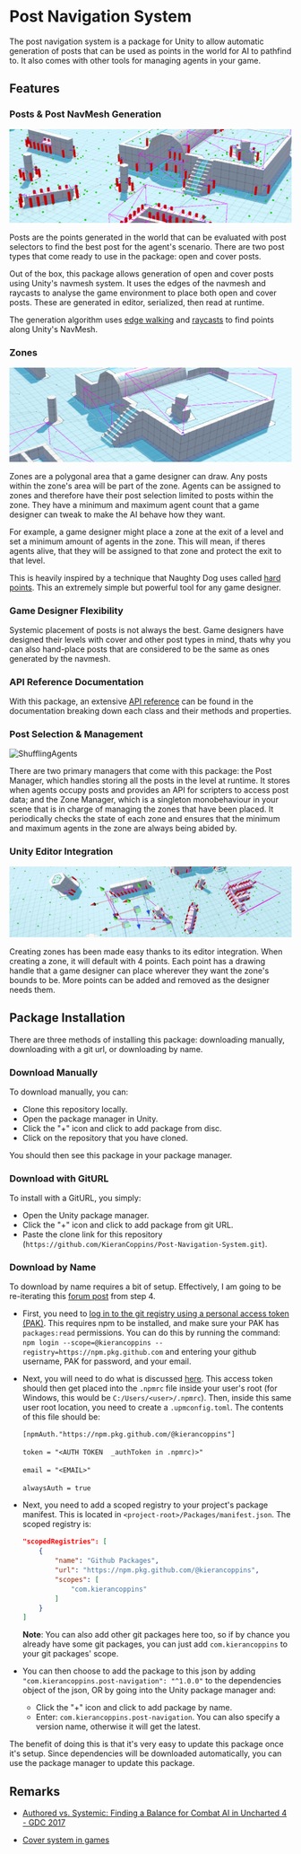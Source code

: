 # Post Navigation System
The post navigation system is a package for Unity to allow automatic generation of posts that can be used as points in the world for AI to pathfind to. It also comes with other tools for managing agents in your game.

## Features

### Posts & Post NavMesh Generation
![PostDebugViewWithZones](./Documentation~/Resources/PostDebugViewWithZones.png)

Posts are the points generated in the world that can be evaluated with post selectors to find the best post for the agent's scenario. There are two post types that come ready to use in the package: open and cover posts.

Out of the box, this package allows generation of open and cover posts using Unity's navmesh system. It uses the edges of the navmesh and raycasts to analyse the game environment to place both open and cover posts. These are generated in editor, serialized, then read at runtime.

The generation algorithm uses [edge walking][2] and [raycasts][2] to find points along Unity's NavMesh.

### Zones
![ZoneView](./Documentation~/Resources/ZoneView.png)

Zones are a polygonal area that a game designer can draw. Any posts within the zone's area will be part of the zone. Agents can be assigned to zones and therefore have their post selection limited to posts within the zone. They have a minimum and maximum agent count that a game designer can tweak to make the AI behave how they want.

For example, a game designer might place a zone at the exit of a level and set a minimum amount of agents in the zone. This will mean, if theres agents alive, that they will be assigned to that zone and protect the exit to that level.

This is heavily inspired by a technique that Naughty Dog uses called [hard points][1]. This an extremely simple but powerful tool for any game designer.

### Game Designer Flexibility
Systemic placement of posts is not always the best. Game designers have designed their levels with cover and other post types in mind, thats why you can also hand-place posts that are considered to be the same as ones generated by the navmesh.

### API Reference Documentation
With this package, an extensive [API reference](./Documentation~/APIReference/Index.md) can be found in the documentation breaking down each class and their methods and properties.

### Post Selection & Management
![ShufflingAgents](./Documentation~/Resources/ShufflingAgents.gif)

There are two primary managers that come with this package: the Post Manager, which handles storing all the posts in the level at runtime. It stores when agents occupy posts and provides an API for scripters to access post data; and the Zone Manager, which is a singleton monobehaviour in your scene that is in charge of managing the zones that have been placed. It periodically checks the state of each zone and ensures that the minimum and maximum agents in the zone are always being abided by.


### Unity Editor Integration
![UnityEditorIntegration](./Documentation~/Resources/UnityEditorIntegration.gif)

Creating zones has been made easy thanks to its editor integration. When creating a zone, it will default with 4 points. Each point has a drawing handle that a game designer can place wherever they want the zone's bounds to be. More points can be added and removed as the designer needs them.

## Package Installation

There are three methods of installing this package: downloading manually, downloading with a git url, or downloading by name.

### Download Manually
To download manually, you can:
- Clone this repository locally.
- Open the package manager in Unity.
- Click the "+" icon and click to add package from disc.
- Click on the repository that you have cloned.

You should then see this package in your package manager.

### Download with GitURL
To install with a GitURL, you simply:
- Open the Unity package manager.
- Click the "+" icon and click to add package from git URL.
- Paste the clone link for this repository (`https://github.com/KieranCoppins/Post-Navigation-System.git`).

### Download by Name
To download by name requires a bit of setup. Effectively, I am going to be re-iterating this [forum post](https://forum.unity.com/threads/using-github-packages-registry-with-unity-package-manager.861076/) from step 4.

- First, you need to [log in to the git registry using a personal access token (PAK)](https://docs.github.com/en/packages/working-with-a-github-packages-registry/working-with-the-npm-registry#authenticating-with-a-personal-access-token). This requires npm to be installed, and make sure your PAK has `packages:read` permissions. You can do this by running the command: `npm login --scope=@kierancoppins --registry=https://npm.pkg.github.com` and entering your github username, PAK for password, and your email.

- Next, you will need to do what is discussed [here](https://forum.unity.com/threads/npm-registry-authentication.836308/). This access token should then get placed into the `.npmrc` file inside your user's root (for Windows, this would be `C:/Users/<user>/.npmrc`). Then, inside this same user root location, you need to create a `.upmconfig.toml`. The contents of this file should be:
    ```
    [npmAuth."https://npm.pkg.github.com/@kierancoppins"]

    token = "<AUTH TOKEN  _authToken in .npmrc)>"

    email = "<EMAIL>"

    alwaysAuth = true
    ```

- Next, you need to add a scoped registry to your project's package manifest. This is located in `<project-root>/Packages/manifest.json`. The scoped registry is:
    ```json
    "scopedRegistries": [
        {
            "name": "Github Packages",
            "url": "https://npm.pkg.github.com/@kierancoppins",
            "scopes": [
                "com.kierancoppins"
            ]
        }
    ]
    ```
    **Note**: You can also add other git packages here too, so if by chance you already have some git packages, you can just add `com.kierancoppins` to your git packages' scope.

- You can then choose to add the package to this json by adding `"com.kierancoppins.post-navigation": "^1.0.0"` to the dependencies object of the json, OR by going into the Unity package manager and:
    - Click the "+" icon and click to add package by name.
    - Enter: `com.kierancoppins.post-navigation`. You can also specify a version name, otherwise it will get the latest.

The benefit of doing this is that it's very easy to update this package once it's setup. Since dependencies will be downloaded automatically, you can use the package manager to update this package.

## Remarks
- [Authored vs. Systemic: Finding a Balance for Combat AI in Uncharted 4 - GDC 2017](https://www.youtube.com/watch?v=G8W7EQKBgcg)

[1]: <https://www.youtube.com/watch?v=G8W7EQKBgcg> (Authored vs. Systemic: Finding a Balance for Combat AI in Uncharted 4 - GDC 2017)

- [Cover system in games](https://www.gamedev.net/blogs/entry/2276748-cover-system-in-games)

[2]: <https://www.gamedev.net/blogs/entry/2276748-cover-system-in-games> (Cover system in games)